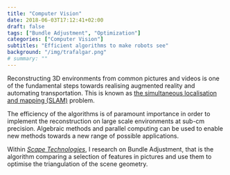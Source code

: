 ```yaml
---
title: "Computer Vision"
date: 2018-06-03T17:12:41+02:00
draft: false
tags: ["Bundle Adjustment", "Optimization"]
categories: ["Computer Vision"]
subtitles: "Efficient algorithms to make robots see"
background: "/img/trafalgar.png"
# summary: ""
---
```


Reconstructing 3D environments from common pictures and videos is one of the fundamental steps towards realising augmented reality and automating transportation. This is known as [the simultaneous localisation and mapping (SLAM)](https://en.wikipedia.org/wiki/Simultaneous_localization_and_mapping) problem.

The efficiency of the algorithms is of paramount importance in order to implement the reconstruction on large scale environments at sub-cm precision. Algebraic methods and parallel computing can be used to enable new methods towards a new range of possible applications.

Within [*Scape Technologies*](http://scape.io), I research on Bundle Adjustment, that is the algorithm comparing a selection of features in pictures and use them to optimise the triangulation of the scene geometry.
